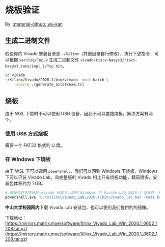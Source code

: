 # 烧板验证

By: [:material-github: wu-kan](https://github.com/wu-kan)

## 生成二进制文件

假设你的 Vivado 安装目录是 `~/Xilinx`（其他目录自行修改），执行下述指令，可以根据 `verilog/Top.v` 生成二进制文件 `vivado/riscv-basys3/riscv-basys3.runs/impl_1/Top.bit`。

```bash
cd vivado
~/Xilinx/Vivado/2020.1/bin/vivado -mode batch \
    -source ./generate_bitstream.tcl
```

## 烧板

由于 WSL 下暂时不可以使用 USB 设备，因此不可以直接烧板。解决方案有两个。

### 使用 USB 方式烧板

需要一个 FAT32 格式的 U 盘。

### 在 Windows 下烧板

由于 WSL 下可以调用 `powershell`，我们可以回到 Windows 下烧板。Windows 下可以只装 Vivado Lab，和完整版的 Vivado 相比只有烧板功能，精简很多，安装包体积约为 1 GB。

```bash
# 假设你在本项目的 vivado 目录下，同时 Windows 下 Vivado Lab 2020.1 安装在 `C:\Xilinx\Vivado_Lab\2020.1` 目录下
powershell.exe 'C:\Xilinx\Vivado_Lab\2020.1\bin\vivado_lab.bat -mode batch -source .\program_device.tcl'
```

**中山大学校园网内**下载 Vivado Lab 安装包，也可以使用我们提供的的镜像。

下载地址：[https://mirrors.matrix.moe/software/Xilinx_Vivado_Lab_Win_2020.1_0602_1208.tar.gz](https://mirrors.matrix.moe/software/Xilinx_Vivado_Lab_Win_2020.1_0602_1208.tar.gz)
